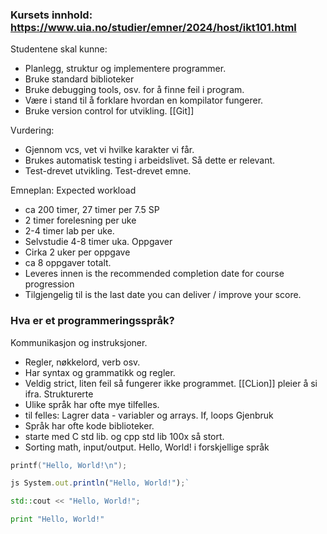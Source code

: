 ### Kursets innhold: https://www.uia.no/studier/emner/2024/host/ikt101.html

 Studentene skal kunne:
 - Planlegg, struktur og implementere programmer.
 - Bruke standard biblioteker
 - Bruke debugging tools, osv. for å finne feil i program.
- Være i stand til å forklare hvordan en kompilator fungerer. 
- Bruke version control for utvikling. [[Git]]

Vurdering:
-  Gjennom vcs, vet vi hvilke karakter vi får. 
- Brukes automatisk testing i arbeidslivet. Så dette er relevant.
- Test-drevet utvikling. Test-drevet emne.

Emneplan:
Expected workload
- ca 200 timer, 27 timer per 7.5 SP
- 2 timer forelesning per uke
- 2-4 timer lab per uke. 
- Selvstudie 4-8 timer uka. 
Oppgaver
- Cirka 2 uker per oppgave
- ca 8 oppgaver totalt.
- Leveres innen is the recommended completion date for course progression
- Tilgjengelig til is the last date you can deliver / improve your score. 

### Hva er et programmeringsspråk?
Kommunikasjon og instruksjoner.
- Regler, nøkkelord, verb osv.
- Har syntax og grammatikk og regler. 
- Veldig strict, liten feil så fungerer ikke programmet. [[CLion]] pleier å si ifra. 
Strukturerte
- Ulike språk har ofte mye tilfelles.
-  til felles: Lagrer data - variabler og arrays. If, loops
Gjenbruk
- Språk har ofte kode biblioteker.
- starte med C std lib. og cpp std lib 100x så stort. 
- Sorting math, input/output.
Hello, World! i forskjellige språk
```c
printf("Hello, World!\n"); 
``` 
```js
js System.out.println("Hello, World!");`
```
```cpp
std::cout << "Hello, World!";
```
``` python
print "Hello, World!"
```

